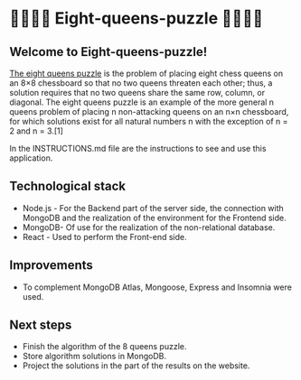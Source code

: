# 👸👸👸👸 Eight-queens-puzzle 👸👸👸👸

## Welcome to Eight-queens-puzzle!

[The eight queens puzzle](https://en.wikipedia.org/wiki/Eight_queens_puzzle) is the problem of placing eight chess queens on an 8×8 chessboard so that no two queens threaten each other; thus, a solution requires that no two queens share the same row, column, or diagonal. The eight queens puzzle is an example of the more general n queens problem of placing n non-attacking queens on an n×n chessboard, for which solutions exist for all natural numbers n with the exception of n = 2 and n = 3.[1]

In the INSTRUCTIONS.md file are the instructions to see and use this application.

## Technological stack
- Node.js - For the Backend part of the server side, the connection with MongoDB and the realization of the environment for the Frontend side.
- MongoDB- Of use for the realization of the non-relational database.
- React - Used to perform the Front-end side.

## Improvements
- To complement MongoDB Atlas, Mongoose, Express and Insomnia were used.

## Next steps
- Finish the algorithm of the 8 queens puzzle.
- Store algorithm solutions in MongoDB.
- Project the solutions in the part of the results on the website.
